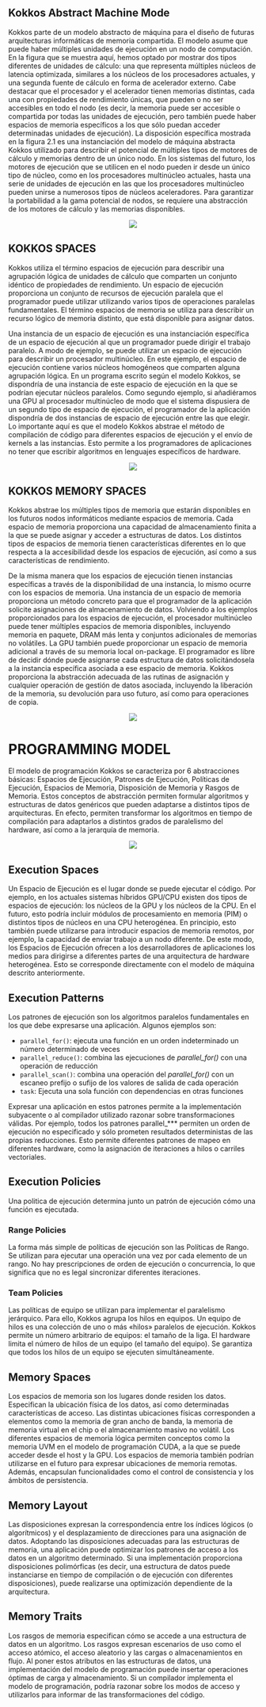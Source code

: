## Kokkos Abstract Machine Mode

Kokkos parte de un modelo abstracto de máquina para el diseño de futuras arquitecturas informáticas de memoria compartida. El modelo asume que puede haber múltiples unidades de ejecución en un nodo de computación. En la figura que se muestra aquí, hemos optado por mostrar dos tipos diferentes de unidades de cálculo: una que representa múltiples núcleos de latencia optimizada, similares a los núcleos de los procesadores actuales, y una segunda fuente de cálculo en forma de acelerador externo. Cabe destacar que el procesador y el acelerador tienen memorias distintas, cada una con propiedades de rendimiento únicas, que pueden o no ser accesibles en todo el nodo (es decir, la memoria puede ser accesible o compartida por todas las unidades de ejecución, pero también puede haber espacios de memoria específicos a los que sólo puedan acceder determinadas unidades de ejecución). La disposición específica mostrada en la figura 2.1 es una instanciación del modelo de máquina abstracta Kokkos utilizado para describir el potencial de múltiples tipos de motores de cálculo y memorias dentro de un único nodo. En los sistemas del futuro, los motores de ejecución que se utilicen en el nodo pueden ir desde un único tipo de núcleo, como en los procesadores multinúcleo actuales, hasta una serie de unidades de ejecución en las que los procesadores multinúcleo pueden unirse a numerosos tipos de núcleos aceleradores. Para garantizar la portabilidad a la gama potencial de nodos, se requiere una abstracción de los motores de cálculo y las memorias disponibles.

<p align="center">
<img src="imagenes/kokkos-node-doc.png">
</p>

## KOKKOS SPACES

Kokkos utiliza el término espacios de ejecución para describir una agrupación lógica de unidades de cálculo que comparten un conjunto idéntico de propiedades de rendimiento. Un espacio de ejecución proporciona un conjunto de recursos de ejecución paralela que el programador puede utilizar utilizando varios tipos de operaciones paralelas fundamentales. El término espacios de memoria se utiliza para describir un recurso lógico de memoria distinto, que está disponible para asignar datos.

Una instancia de un espacio de ejecución es una instanciación específica de un espacio de ejecución al que un programador puede dirigir el trabajo paralelo. A modo de ejemplo, se puede utilizar un espacio de ejecución para describir un procesador multinúcleo. En este ejemplo, el espacio de ejecución contiene varios núcleos homogéneos que comparten alguna agrupación lógica. En un programa escrito según el modelo Kokkos, se dispondría de una instancia de este espacio de ejecución en la que se podrían ejecutar núcleos paralelos. Como segundo ejemplo, si añadiéramos una GPU al procesador multinúcleo de modo que el sistema dispusiera de un segundo tipo de espacio de ejecución, el programador de la aplicación dispondría de dos instancias de espacio de ejecución entre las que elegir. Lo importante aquí es que el modelo Kokkos abstrae el método de compilación de código para diferentes espacios de ejecución y el envío de kernels a las instancias. Esto permite a los programadores de aplicaciones no tener que escribir algoritmos en lenguajes específicos de hardware.

<p align="center">
<img src="imagenes/kokkos-execution-space-doc.png">
</p>

## KOKKOS MEMORY SPACES

Kokkos abstrae los múltiples tipos de memoria que estarán disponibles en los futuros nodos informáticos mediante espacios de memoria. Cada espacio de memoria proporciona una capacidad de almacenamiento finita a la que se puede asignar y acceder a estructuras de datos. Los distintos tipos de espacios de memoria tienen características diferentes en lo que respecta a la accesibilidad desde los espacios de ejecución, así como a sus características de rendimiento.

De la misma manera que los espacios de ejecución tienen instancias específicas a través de la disponibilidad de una instancia, lo mismo ocurre con los espacios de memoria. Una instancia de un espacio de memoria proporciona un método concreto para que el programador de la aplicación solicite asignaciones de almacenamiento de datos. Volviendo a los ejemplos proporcionados para los espacios de ejecución, el procesador multinúcleo puede tener múltiples espacios de memoria disponibles, incluyendo memoria en paquete, DRAM más lenta y conjuntos adicionales de memorias no volátiles. La GPU también puede proporcionar un espacio de memoria adicional a través de su memoria local on-package. El programador es libre de decidir dónde puede asignarse cada estructura de datos solicitándosela a la instancia específica asociada a ese espacio de memoria. Kokkos proporciona la abstracción adecuada de las rutinas de asignación y cualquier operación de gestión de datos asociada, incluyendo la liberación de la memoria, su devolución para uso futuro, así como para operaciones de copia.

<p align="center">
<img src="imagenes/kokkos-memory-space-doc.png">
</p>

# PROGRAMMING MODEL

El modelo de programación Kokkos se caracteriza por 6 abstracciones básicas: Espacios de Ejecución, Patrones de Ejecución, Políticas de Ejecución, Espacios de Memoria, Disposición de Memoria y Rasgos de Memoria. Estos conceptos de abstracción permiten formular algoritmos y estructuras de datos genéricos que pueden adaptarse a distintos tipos de arquitecturas. En efecto, permiten transformar los algoritmos en tiempo de compilación para adaptarlos a distintos grados de paralelismo del hardware, así como a la jerarquía de memoria.

<p align="center">
<img src="imagenes/kokkos-abstractions-doc.png">
</p>

## Execution Spaces

Un Espacio de Ejecución es el lugar donde se puede ejecutar el código. Por ejemplo, en los actuales sistemas híbridos GPU/CPU existen dos tipos de espacios de ejecución: los núcleos de la GPU y los núcleos de la CPU. En el futuro, esto podría incluir módulos de procesamiento en memoria (PIM) o distintos tipos de núcleos en una CPU heterogénea. En principio, esto también puede utilizarse para introducir espacios de memoria remotos, por ejemplo, la capacidad de enviar trabajo a un nodo diferente. De este modo, los Espacios de Ejecución ofrecen a los desarrolladores de aplicaciones los medios para dirigirse a diferentes partes de una arquitectura de hardware heterogénea. Esto se corresponde directamente con el modelo de máquina descrito anteriormente.

## Execution Patterns

Los patrones de ejecución son los algoritmos paralelos fundamentales en los que debe expresarse una aplicación. Algunos ejemplos son:

- `parallel_for()`: ejecuta una función en un orden indeterminado un número determinado de veces
- `parallel_reduce()`: combina las ejecuciones de *parallel_for()* con una operación de reducción
- `parallel_scan()`: combina una operación del *parallel_for()* con un escaneo prefijo o sufijo de los valores de salida de cada operación
- `task`: Ejecuta una sola función con dependencias en otras funciones

Expresar una aplicación en estos patrones permite a la implementación subyacente o al compilador utilizado razonar sobre transformaciones válidas. Por ejemplo, todos los patrones parallel_*** permiten un orden de ejecución no especificado y sólo prometen resultados deterministas de las propias reducciones. Esto permite diferentes patrones de mapeo en diferentes hardware, como la asignación de iteraciones a hilos o carriles vectoriales.

## Execution Policies 

Una politica de ejecución determina junto un patrón de ejecución cómo una función es ejecutada.

### Range Policies

La forma más simple de políticas de ejecución son las Políticas de Rango. Se utilizan para ejecutar una operación una vez por cada elemento de un rango. No hay prescripciones de orden de ejecución o concurrencia, lo que significa que no es legal sincronizar diferentes iteraciones.

### Team Policies

Las políticas de equipo se utilizan para implementar el paralelismo jerárquico. Para ello, Kokkos agrupa los hilos en equipos. Un equipo de hilos es una colección de uno o más «hilos» paralelos de ejecución. Kokkos permite un número arbitrario de equipos: el tamaño de la liga. El hardware limita el número de hilos de un equipo (el tamaño del equipo). Se garantiza que todos los hilos de un equipo se ejecuten simultáneamente.

## Memory Spaces

Los espacios de memoria son los lugares donde residen los datos. Especifican la ubicación física de los datos, así como determinadas características de acceso. Las distintas ubicaciones físicas corresponden a elementos como la memoria de gran ancho de banda, la memoria de memoria virtual en el chip o el almacenamiento masivo no volátil. Los diferentes espacios de memoria lógica permiten conceptos como la memoria UVM en el modelo de programación CUDA, a la que se puede acceder desde el host y la GPU. Los espacios de memoria también podrían utilizarse en el futuro para expresar ubicaciones de memoria remotas. Además, encapsulan funcionalidades como el control de consistencia y los ámbitos de persistencia.

## Memory Layout

Las disposiciones expresan la correspondencia entre los índices lógicos (o algorítmicos) y el desplazamiento de direcciones para una asignación de datos. Adoptando las disposiciones adecuadas para las estructuras de memoria, una aplicación puede optimizar los patrones de acceso a los datos en un algoritmo determinado. Si una implementación proporciona disposiciones polimórficas (es decir, una estructura de datos puede instanciarse en tiempo de compilación o de ejecución con diferentes disposiciones), puede realizarse una optimización dependiente de la arquitectura.

## Memory Traits

Los rasgos de memoria especifican cómo se accede a una estructura de datos en un algoritmo. Los rasgos expresan escenarios de uso como el acceso atómico, el acceso aleatorio y las cargas o almacenamientos en flujo. Al poner estos atributos en las estructuras de datos, una implementación del modelo de programación puede insertar operaciones óptimas de carga y almacenamiento. Si un compilador implementa el modelo de programación, podría razonar sobre los modos de acceso y utilizarlos para informar de las transformaciones del código.
